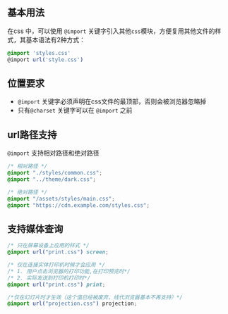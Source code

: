 ## 基本用法
在css 中，可以使用 `@import` 关键字引入其他`css`模块，方便复用其他文件的样式，其基本语法有2种方式：
```css
@import 'styles.css'
@import url('style.css')
```

## 位置要求
- `@import` 关键字必须声明在css文件的最顶部，否则会被浏览器忽略掉
- 只有`@charset` 关键字可以在 `@import` 之前

## url路径支持
`@import` 支持相对路径和绝对路径
```css
/* 相对路径 */
@import "./styles/common.css";
@import "../theme/dark.css";

/* 绝对路径 */
@import "/assets/styles/main.css";
@import "https://cdn.example.com/styles.css";
```

## 支持媒体查询
```css
/* 只在屏幕设备上应用的样式 */
@import url("print.css") screen;

/* 仅在连接实体打印机时候才会应用 */
/* 1. 用户点击浏览器的打印功能,在打印预览时*/
/* 2. 实际发送到打印机打印时*/
@import url("print.css") print;

/*仅在幻灯片时才生效（这个值已经被废弃，线代浏览器基本不再支持）*/
@import url("projection.css") projection;
```


